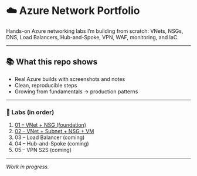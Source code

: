 # ☁️ Azure Network Portfolio

Hands-on Azure networking labs I’m building from scratch: VNets, NSGs, DNS, Load Balancers, Hub-and-Spoke, VPN, WAF, monitoring, and IaC.

---

## 📚 What this repo shows
- Real Azure builds with screenshots and notes
- Clean, reproducible steps
- Growing from fundamentals → production patterns

---

### 🧪 Labs (in order)

1. [01 – VNet + NSG (foundation)](01-🔐-VNet-NSG/README.md)
2. [02 – VNet + Subnet + NSG + VM](02-🖧-VNet-Subnet-NSG-VM/README.md)
3. 03 – Load Balancer (coming)
4. 04 – Hub-and-Spoke (coming)
5. 05 – VPN S2S (coming)


---

*Work in progress.*
